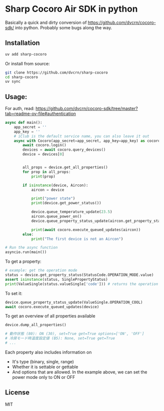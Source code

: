 # Sharp Cocoro Air SDK in python

Basically a quick and dirty conversion of https://github.com/dvcrn/cocoro-sdk/ into python. Probably some bugs along the way.

## Installation

```bash
uv add sharp-cocoro
```

Or install from source:

```bash
git clone https://github.com/dvcrn/sharp-cocoro
cd sharp-cocoro
uv sync
```

## Usage:

For auth, read: https://github.com/dvcrn/cocoro-sdk/tree/master?tab=readme-ov-file#authentication

```python
async def main():
    app_secret = ''
    app_key = ''
    # iClub is the default service name, you can also leave it out
    async with Cocoro(app_secret=app_secret, app_key=app_key) as cocoro:
        await cocoro.login()
        devices = await cocoro.query_devices()
        device = devices[0]


        all_props = device.get_all_properties()
        for prop in all_props:
            print(prop)

        if isinstance(device, Aircon):
            aircon = device

            print("power state")
            print(device.get_power_status())

            device.queue_temperature_update(23.5)
            aircon.queue_power_on()
            device.queue_property_status_update(aircon.get_property_status(StatusCode.OPERATION_MODE))

            print(await cocoro.execute_queued_updates(aircon))
        else:
            print("The first device is not an Aircon")

# Run the async function
asyncio.run(main())
```

To get a property:
```python
# example: get the operation mode
status = device.get_property_status(StatusCode.OPERATION_MODE.value)
assert isinstance(status, SinglePropertyStatus)
print(ValueSingle(status.valueSingle['code'])) # returns the operation mode
```

To set it:
```python
device.queue_property_status_update(ValueSingle.OPERATION_COOL)
await cocoro.execute_queued_updates(device)
```

To get an overview of all properties available
```python
device.dump_all_properties()

# 動作状態 (80): ON (30), set=True get=True options=['ON', 'OFF']
# 冷房モード時温度設定値 (B5): None, set=True get=True
# ...
```

Each property also includes information on

- It's type (binary, single, range)
- Whether it is settable or gettable
- And options that are allowed. In the example above, we can set the power mode only to ON or OFF

## License

MIT
